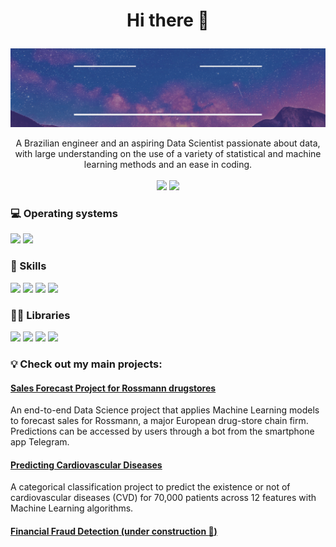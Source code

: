 # <p align="center"> Hi there 👋

![welcome_gift](welcome.gif)

<p align="center">
    A Brazilian engineer and an aspiring Data Scientist passionate about data, with large understanding on the use of a variety of statistical and machine learning methods and an ease in coding. <br><br>
    <a href="https://www.linkedin.com/in/diandra-melo-99315711b/">
        <img src="https://img.shields.io/badge/LinkedIn-0077B5?style=for-the-badge&logo=linkedin&logoColor=white"></a>
    <a href="mailto:dcxsmelo@gmail.com?subject=[GitHub]%20Hello%20Diandra">
        <img src="https://img.shields.io/badge/Gmail-D14836?style=for-the-badge&logo=gmail&logoColor=white"></a>
</p>

### :computer: Operating systems
<p>
    <img src="https://img.shields.io/badge/Ubuntu-E95420?style=for-the-badge&logo=ubuntu&logoColor=white"> 
    <img src="https://img.shields.io/badge/Windows-0078D6?style=for-the-badge&logo=windows&logoColor=white">
</p>

### :rocket: Skills
<p>
    <img src="https://img.shields.io/badge/Python-3776AB?style=for-the-badge&logo=python&logoColor=white">
    <img src="https://img.shields.io/badge/PostgreSQL-316192?style=for-the-badge&logo=postgresql&logoColor=white">
    <img src="https://img.shields.io/badge/Heroku-430098?style=for-the-badge&logo=heroku&logoColor=white">
    <img src="https://img.shields.io/badge/Microsoft_Office-D83B01?style=for-the-badge&logo=microsoft-office&logoColor=white">
</p>

### 👨‍💻 Libraries
<p>
    <img src="https://img.shields.io/badge/pandas%20-%23150458.svg?&style=for-the-badge&logo=pandas&logoColor=white">
    <img src="https://img.shields.io/badge/NumPy-013243?style=for-the-badge&logo=numpy&logoColor=white">
    <img src="https://img.shields.io/badge/seaborn-3776AB?style=for-the-badge&logo=seaborn&logoColor=white">
    <img src="https://img.shields.io/badge/scikit_learn-7931E?style=for-the-badge&logo=scikit-learn&logoColor=white">
</p>

### :bulb: Check out my main projects:

#### [Sales Forecast Project for Rossmann drugstores](https://github.com/diandramelo/Rossmann_Store_Sales)

An end-to-end Data Science project that applies Machine Learning models to forecast sales for Rossmann, a major European drug-store chain firm. Predictions can be accessed by users through a bot from the smartphone app Telegram.

#### [Predicting Cardiovascular Diseases](https://github.com/diandramelo/Cardio_Catch_Diseases)

A categorical classification project to predict the existence or not of cardiovascular diseases (CVD) for 70,000 patients across 12 features with Machine Learning algorithms.

#### [Financial Fraud Detection (under construction :wrench:)](https://github.com/diandramelo/Financial_Fraud_Detection)



<!--**diandramelo/diandramelo** is a ✨ _special_ ✨ repository because its `README.md` (this file) appears on your GitHub profile.

Here are some ideas to get you started:

- 🔭 I’m currently working on ...
- 🌱 I’m currently learning ...
- 👯 I’m looking to collaborate on ...
- 🤔 I’m looking for help with ...
- 💬 Ask me about ...
- 📫 How to reach me: ...
- 😄 Pronouns: ...
- ⚡ Fun fact: ...
-->
